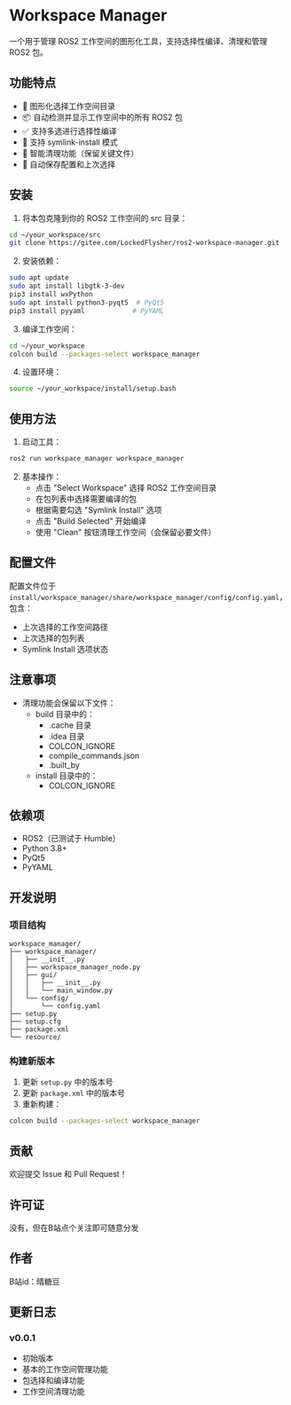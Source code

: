 # Workspace Manager

一个用于管理 ROS2 工作空间的图形化工具，支持选择性编译、清理和管理 ROS2 包。

## 功能特点

- 📂 图形化选择工作空间目录
- 📦 自动检测并显示工作空间中的所有 ROS2 包
- ✅ 支持多选进行选择性编译
- 🔄 支持 symlink-install 模式
- 🧹 智能清理功能（保留关键文件）
- 💾 自动保存配置和上次选择

## 安装

1. 将本包克隆到你的 ROS2 工作空间的 src 目录：
```bash
cd ~/your_workspace/src
git clone https://gitee.com/LockedFlysher/ros2-workspace-manager.git
```

2. 安装依赖：
```bash
sudo apt update
sudo apt install libgtk-3-dev
pip3 install wxPython
sudo apt install python3-pyqt5  # PyQt5
pip3 install pyyaml            # PyYAML
```

3. 编译工作空间：
```bash
cd ~/your_workspace
colcon build --packages-select workspace_manager
```

4. 设置环境：
```bash
source ~/your_workspace/install/setup.bash
```

## 使用方法

1. 启动工具：
```bash
ros2 run workspace_manager workspace_manager
```

2. 基本操作：
    - 点击 "Select Workspace" 选择 ROS2 工作空间目录
    - 在包列表中选择需要编译的包
    - 根据需要勾选 "Symlink Install" 选项
    - 点击 "Build Selected" 开始编译
    - 使用 "Clean" 按钮清理工作空间（会保留必要文件）

## 配置文件

配置文件位于 `install/workspace_manager/share/workspace_manager/config/config.yaml`，包含：
- 上次选择的工作空间路径
- 上次选择的包列表
- Symlink Install 选项状态

## 注意事项

- 清理功能会保留以下文件：
    - build 目录中的：
        - .cache 目录
        - .idea 目录
        - COLCON_IGNORE
        - compile_commands.json
        - .built_by
    - install 目录中的：
        - COLCON_IGNORE

## 依赖项

- ROS2（已测试于 Humble）
- Python 3.8+
- PyQt5
- PyYAML

## 开发说明

### 项目结构
```
workspace_manager/
├── workspace_manager/
│   ├── __init__.py
│   ├── workspace_manager_node.py
│   ├── gui/
│   │   ├── __init__.py
│   │   └── main_window.py
│   └── config/
│       └── config.yaml
├── setup.py
├── setup.cfg
├── package.xml
└── resource/
```

### 构建新版本

1. 更新 `setup.py` 中的版本号
2. 更新 `package.xml` 中的版本号
3. 重新构建：
```bash
colcon build --packages-select workspace_manager
```

## 贡献

欢迎提交 Issue 和 Pull Request！

## 许可证
没有，但在B站点个关注即可随意分发

## 作者

B站id：晴糖豆

## 更新日志

### v0.0.1
- 初始版本
- 基本的工作空间管理功能
- 包选择和编译功能
- 工作空间清理功能